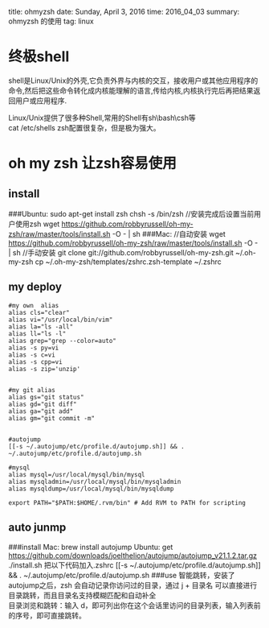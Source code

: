title: ohmyzsh
date: Sunday, April 3, 2016
time: 2016_04_03
summary: ohmyzsh 的使用
tag: linux

# 终极shell
shell是Linux/Unix的外壳,它负责外界与内核的交互，接收用户或其他应用程序的命令,然后把这些命令转化成内核能理解的语言,传给内核,内核执行完后再把结果返回用户或应用程序.</br>

Linux/Unix提供了很多种Shell,常用的Shell有sh\bash\csh等<br>
	cat /etc/shells
zsh配置很复杂，但是极为强大。

# oh my zsh 让zsh容易使用

## install 
###Ubuntu:
	sudo apt-get install zsh
	chsh -s /bin/zsh //安装完成后设置当前用户使用zsh
	wget https://github.com/robbyrussell/oh-my-zsh/raw/master/tools/install.sh -O - | sh
###Mac:
	//自动安装
	wget https://github.com/robbyrussell/oh-my-zsh/raw/master/tools/install.sh -O - | sh
	//手动安装
	git clone git://github.com/robbyrussell/oh-my-zsh.git ~/.oh-my-zsh
	cp ~/.oh-my-zsh/templates/zshrc.zsh-template ~/.zshrc

## my deploy 
	
	#my own  alias
	alias cls="clear"
	alias vi="/usr/local/bin/vim"
	alias la="ls -all"
	alias ll="ls -l"
	alias grep="grep --color=auto"
	alias -s py=vi
	alias -s c=vi
	alias -s cpp=vi
	alias -s zip='unzip'


	#my git alias
	alias gs="git status"
	alias gd="git diff"
	alias ga="git add"
	alias gm="git commit -m"


	#autojump
	[[-s ~/.autojump/etc/profile.d/autojump.sh]] && . ~/.autojump/etc/profile.d/autojump.sh

	#mysql
	alias mysql=/usr/local/mysql/bin/mysql
	alias mysqladmin=/usr/local/mysql/bin/mysqladmin
	alias mysqldump=/usr/local/mysql/bin/mysqldump

	export PATH="$PATH:$HOME/.rvm/bin" # Add RVM to PATH for scripting

## auto junmp
###install
	Mac: brew install autojump
	Ubuntu: get https://github.com/downloads/joelthelion/autojump/autojump_v21.1.2.tar.gz
			./install.sh
			把以下代码加入.zshrc
			[[-s ~/.autojump/etc/profile.d/autojump.sh]] && . ~/.autojump/etc/profile.d/autojump.sh
###use
智能跳转，安装了autojump之后，zsh 会自动记录你访问过的目录，通过 j + 目录名 可以直接进行目录跳转，而且目录名支持模糊匹配和自动补全</br>
目录浏览和跳转：输入 d，即可列出你在这个会话里访问的目录列表，输入列表前的序号，即可直接跳转。
